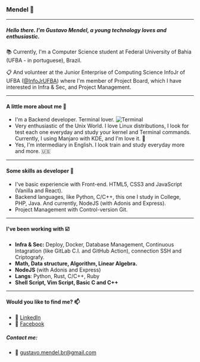 ### Mendel :dizzy:
---

##### Hello there. I'm Gustavo Mendel, a young technology loves and enthusiastic. 

:books: Currently, I'm a Computer Science student at Federal University of Bahia (UFBA - in portuguese), Brazil. 

:clipboard: And volunteer at the Junior Enterprise of Computing Science InfoJr of UFBA ([@InfoJrUFBA](https://github.com/InfoJrUFBA)) where I'm member of Project Board, which I have interested in Infra & Sec, and Project Management.

---

#### A little more about me :running:

- I'm a Backend developer. Terminal lover. ![Terminal](https://github.com/MarcelSSouza/guscel.github.io/blob/master/assets/favicon.png)
- Very enthusiastic of the Unix World. I love Linux distributions, I look for test each one everyday and study your kernel and Terminal commands. Currently, I using Manjaro with KDE, and I'm love it. :penguin:
- Yes, I'm intermediary in English. I look train and study everyday more and more. :us:

---

#### Some skills as developer :triangular_flag_on_post:

- I've basic experiencie with Front-end. HTML5, CSS3 and JavaScript (Vanilla and React).
- Backend languages, like Python, C/C++, this one I study in College, PHP, Java. And currently, NodeJS (with Adonis and Express).
- Project Management with Control-version Git.

---

#### I've been working with :ballot_box_with_check:

- **Infra & Sec:** Deploy, Docker, Database Management, Continuous Intagration (like GitLab C.I. and GitHub Action), connection SSH and Criptografy.
- **Math, Data structure, Algorithm, Linear Algebra.**
- **NodeJS** (with Adonis and Express)
- **Langs**: Python, Rust, C/C++, Ruby
- **Shell Script, Vim Script, Basic C and C++**

---

#### Would you like to find me? 📫

- :link: [LinkedIn](https://www.linkedin.com/in/gustavo-mendel-6877691a3/)
- :link: [Facebook](https://www.facebook.com/mendeuba)
##### Contact me:
- :email: gustavo.mendel.br@gmail.com
